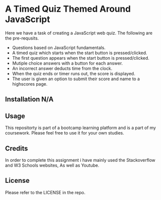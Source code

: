 # A Timed Quiz Themed Around JavaScript

Here we have a task of creating a JavaScript web quiz. The following are the pre-requsits.

- Questions based on JavaScript fundamentals.
- A timed quiz which starts when the start button is pressed/clicked.
- The first question appears when the start button is pressed/clicked.
- Mutiple choice answers with a button for each answer.
- An incorrect answer deducts time from the clock.
- When the quiz ends or timer runs out, the score is displayed.
- The user is given an option to submit their score and name to a highscores page.


## Installation N/A

## Usage 
This repositorty is part of a bootcamp learning platform and is a part of my coursework. Please feel free to use it for your own studies.

## Credits 
In order to complete this assignment i have mainly used the Stackoverflow and W3 Schools websites, As well as Youtube.

## License 
Please refer to the LICENSE in the repo.

